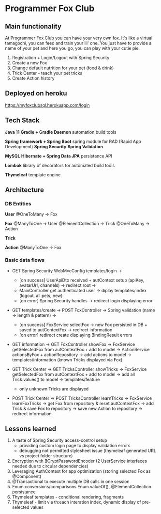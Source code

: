 # Programmer Fox Club

## Main functionality
At Programmer Fox Club you can have your very own fox. It's like a virtual tamagochi, you can feed and train your lil' one. 
You just have to provide a name of your pet and here you go, you can play with your cutie pie.

1. Registration + Login/Logout with Spring Security
2. Create a new Fox
3. Change default nutrition for your pet (food & drink)
4. Trick Center - teach your pet tricks
5. Create Action history


## Deployed on heroku
https://myfoxclubsql.herokuapp.com/login


## Tech Stack
**Java 11**
**Gradle + Gradle Daemon**
automation build tools

**Spring framework + Spring Boot**
spring module for RAD (Rapid App Development)
**Spring Security**
**Spring Validation**

**MySQL**
**Hibernate + Spring Data JPA**
persistance API

**Lombok**
library of decorators for automated build tools

**Thymeleaf**
template engine


## Architecture
### DB Entities
**User**
@OneToMany -> Fox

**Fox**
@ManyToOne -> User
@ElementCollection -> Trick
@OneToMany -> Action

**Trick**

**Action**
@ManyToOne -> Fox


### Basic data flows
* GET Spring Security WebMvcConfig templates/login ->
  - [on success] UserApiDto received + autContext setup (apiKey, avatarUrl, channels) -> redirect root ->
  - MainController get authenticated user -> diplay templates/index (logout, all pets, new)
  - [on error] Spring Security handles -> redirect login displaying error

* GET templates/create -> POST FoxController -> Spring validation (name -> length & pattern) ->
  - [on success] FoxService selectFox -> new Fox persisted in DB + saved to autContextFox -> redirect information
  - [on error] redirect create displaying BindingResult errors

* GET information -> GET FoxController showFox -> FoxService getSelectedFox from autContextFox  + add to model 
-> ActionService actionsByFox + actionRepository -> add actions to model -> templates/information (known Tricks displayed via Fox)

* GET Trick Center -> GET TricksController showTricks -> FoxService getSelectedFox from autContextFox + add to model 
-> add all Trick.values() to model -> templates/feature 
  - only unknown Tricks are displayed

* POST Trick Center -> POST TricksController learnTricks -> FoxService learnFoxTricks -> get Fox from repository & reset autContextFox
-> add Trick & save Fox to repository -> save new Action to repository -> redirect information


## Lessons learned  
1. A taste of Spring Security access-control setup
   - providing custom login page to display validation errors
   - debugging not permitted stylesheet issue (thymeleaf generated URL vs project folder structure)
2. Encryption with BCryptPasswordEncoder (2 UserService interfaces needed due to circular dependencies)
3. Leveraging AuthContext for app optimization (storing selected Fox as @Component)
4. @Transactional to execute multiple DB calls in one session
5. Enum conversions/comparisons Enum.valueOf(), @ElementCollection persistance
6. Thymeleaf templates - conditional rendering, fragments
7. Thymeleaf - limit via th:each interation index, dynamic display of pre-selected values
